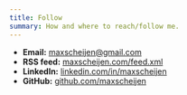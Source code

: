 ```yaml
---
title: Follow 
summary: How and where to reach/follow me.
---
```


- **Email:** [maxscheijen@gmail.com](mailto:maxscheijen@gmail.com)
- **RSS feed:** [maxscheijen.com/feed.xml](https://maxscheijen.com/feed.xml)
- **LinkedIn:** [linkedin.com/in/maxscheijen](https://www.linkedin.com/in/maxscheijen/)
- **GitHub:** [github.com/maxscheijen](https://github.com/maxscheijen)
